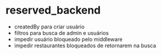 # reserved_backend

- createdBy para criar usuário
- filtros para busca de admin e usuários
- impedir usuário bloqueado pelo middleware
- impedir restaurantes bloqueados de retornarem na busca